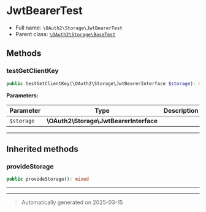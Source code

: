 
# JwtBearerTest





* Full name: `\OAuth2\Storage\JwtBearerTest`
* Parent class: [`\OAuth2\Storage\BaseTest`](./BaseTest.md)




## Methods


### testGetClientKey



```php
public testGetClientKey(\OAuth2\Storage\JwtBearerInterface $storage): mixed
```








**Parameters:**

| Parameter | Type | Description |
|-----------|------|-------------|
| `$storage` | **\OAuth2\Storage\JwtBearerInterface** |  |





***


## Inherited methods


### provideStorage



```php
public provideStorage(): mixed
```












***


***
> Automatically generated on 2025-03-15
